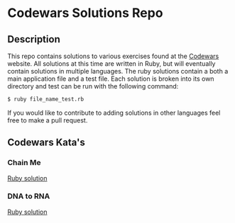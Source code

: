 # Codewars Solutions Repo

## Description

This repo contains solutions to various exercises found at the [Codewars](https://www.codewars.com) website.
All solutions at this time are written in Ruby, but will eventually contain solutions
in multiple languages. The ruby solutions contain a both a main application file
and a test file. Each solution is broken into its own directory and test can be
run with the following command:

```bash
$ ruby file_name_test.rb
```

If you would like to contribute to adding solutions in other languages feel free
to make a pull request.

## Codewars Kata's

### Chain Me

[Ruby solution](/chain_me)

### DNA to RNA

[Ruby solution](/dna_to_rna)
